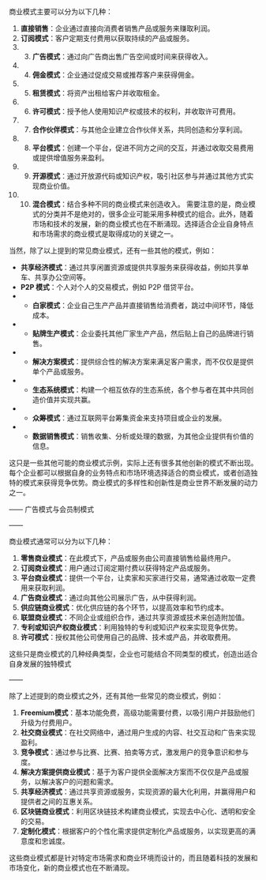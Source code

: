 商业模式主要可以分为以下几种：

1. **直接销售**：企业通过直接向消费者销售产品或服务来赚取利润。 
2. **订阅模式**：客户定期支付费用以获取持续的产品或服务。
3. 3. **广告模式**：通过向广告商出售广告空间或时间来获得收入。
4. 4. **佣金模式**：企业通过促成交易或推荐客户来获得佣金。 
5. 5. **租赁模式**：将资产出租给客户并收取租金。
6. 6. **许可模式**：授予他人使用知识产权或技术的权利，并收取许可费用。 
7. 7. **合作伙伴模式**：与其他企业建立合作伙伴关系，共同创造和分享利润。 
8. 8. **平台模式**：创建一个平台，促进不同方之间的交互，并通过收取交易费用或提供增值服务来盈利。 
9. 9. **开源模式**：通过开放源代码或知识产权，吸引社区参与并通过其他方式实现商业价值。
10. 10. **混合模式**：结合多种不同的商业模式来创造收入。 需要注意的是，商业模式的分类并不是绝对的，很多企业可能采用多种模式的组合。此外，随着市场和技术的发展，新的商业模式也在不断涌现。选择适合企业自身特点和市场需求的商业模式是取得成功的关键之一。

当然，除了以上提到的常见商业模式，还有一些其他的模式，例如： 

- **共享经济模式**：通过共享闲置资源或提供共享服务来获得收益，例如共享单车、共享办公空间等。
- **P2P 模式**：个人对个人的交易模式，例如 P2P 借贷平台。
- - **白家模式**：企业自己生产产品并直接销售给消费者，跳过中间环节，降低成本。
- - **贴牌生产模式**：企业委托其他厂家生产产品，然后贴上自己的品牌进行销售。
- - **解决方案模式**：提供综合性的解决方案来满足客户需求，而不仅仅是提供单个产品或服务。
- - **生态系统模式**：构建一个相互依存的生态系统，各个参与者在其中共同创造价值并实现共赢。
- - **众筹模式**：通过互联网平台筹集资金来支持项目或企业的发展。 
- - **数据销售模式**：销售收集、分析或处理的数据，为其他企业提供有价值的信息。 

这只是一些其他可能的商业模式示例，实际上还有很多其他创新的模式不断出现。每个企业都可以根据自身的业务特点和市场环境选择适合的商业模式，或者创造独特的模式来获得竞争优势。商业模式的多样性和创新性是商业世界不断发展的动力之一。

——
广告模式与会员制模式

——

商业模式通常可以分为以下几种：

1. **零售商业模式**：在此模式下，产品或服务由公司直接销售给最终用户。
2. **订阅商业模式**：用户通过订阅定期付费以获得特定产品或服务。
3. **平台商业模式**：提供一个平台，让卖家和买家进行交易，通常通过收取一定费用来获取利润。
4. **广告商业模式**：通过向其他公司展示广告，从中获得利润。
5. **供应链商业模式**：优化供应链的各个环节，以提高效率和节约成本。
6. **联盟商业模式**：不同企业或组织合作，通过共享资源或技术来创造附加值。
7. **专利或知识产权商业模式**：利用独特的专利或知识产权来实现竞争优势。
8. **许可模式**：授权其他公司使用自己的品牌、技术或产品，并收取费用。

这些只是商业模式的几种经典类型，企业也可能结合不同类型的模式，创造出适合自身发展的独特模式

——

除了上述提到的商业模式之外，还有其他一些常见的商业模式，例如：

1. **Freemium模式**：基本功能免费，高级功能需要付费，以吸引用户并鼓励他们升级为付费用户。
2. **社交商业模式**：在社交网络中，通过用户生成的内容、社交互动和广告来实现盈利。
3. **竞争模式**：通过参与比赛、比赛、拍卖等方式，激发用户的竞争意识和参与度。
4. **解决方案提供商业模式**：基于为客户提供全面解决方案而不仅仅是产品或服务，以解决客户的问题和需求。
5. **共享经济模式**：通过共享资源或服务，实现资源的最大化利用，并赢得用户和提供者之间的互惠关系。
6. **区块链商业模式**：利用区块链技术构建商业模式，实现去中心化、透明和安全的交易。
7. **定制化模式**：根据客户的个性化需求提供定制化产品或服务，以实现更高的满意度和忠诚度。

这些商业模式都是针对特定市场需求和商业环境而设计的，而且随着科技的发展和市场变化，新的商业模式也在不断涌现。

